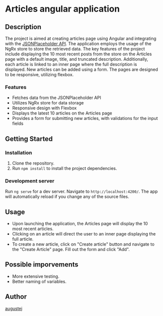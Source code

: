 # Articles angular application

## Description

The project is aimed at creating articles page using Angular and integrating with the [JSONPlaceholder API](https://jsonplaceholder.typicode.com/). The application employs the usage of the NgRx store to store the retrieved data. The key features of the project include displaying the 10 most recent posts from the store on the Articles page with a default image, title, and truncated description. Additionally, each article is linked to an inner page where the full description is displayed. New articles can be added using a form. The pages are designed to be responsive, utilizing flexbox.

### Features

- Fetches data from the JSONPlaceholder API
- Utilizes NgRx store for data storage
- Responsive design with Flexbox
- Displays the latest 10 articles on the Articles page
- Provides a form for submitting new articles, with validations for the input fields

## Getting Started

### Installation

1. Clone the repository.
2. Run `npm install` to install the project dependencies.

### Development server

Run `ng serve` for a dev server. Navigate to `http://localhost:4200/`. The app will automatically reload if you change any of the source files.

## Usage

- Upon launching the application, the Articles page will display the 10 most recent articles.
- Clicking on an article will direct the user to an inner page displaying the full article.
- To create a new article, click on "Create article" button and navigate to the "Create Article" page. Fill out the form and click "Add".

## Possible imporvements

- More extensive testing.
- Better naming of variables.

## Author

[augustej](https://augustej.github.io/)
